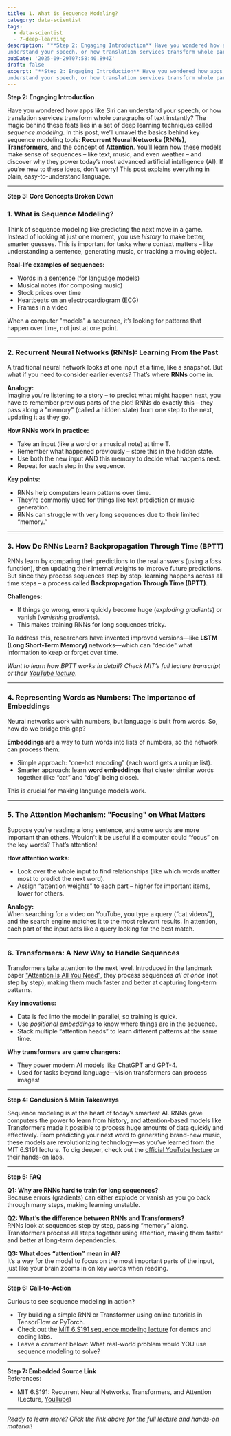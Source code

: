 ```yaml
---
title: 1. What is Sequence Modeling?
category: data-scientist
tags:
  - data-scientist
  - 7-deep-learning
description: "**Step 2: Engaging Introduction** Have you wondered how apps like Siri can
understand your speech, or how translation services transform whole paragra..."
pubDate: '2025-09-29T07:58:40.894Z'
draft: false
excerpt: "**Step 2: Engaging Introduction** Have you wondered how apps like Siri can
understand your speech, or how translation services transform whole paragra..."
---
```


**Step 2: Engaging Introduction**

Have you wondered how apps like Siri can understand your speech, or how translation services transform whole paragraphs of text instantly? The magic behind these feats lies in a set of deep learning techniques called *sequence modeling*. In this post, we’ll unravel the basics behind key sequence modeling tools: **Recurrent Neural Networks (RNNs)**, **Transformers**, and the concept of **Attention**. You’ll learn how these models make sense of sequences – like text, music, and even weather – and discover why they power today’s most advanced artificial intelligence (AI). If you’re new to these ideas, don't worry! This post explains everything in plain, easy-to-understand language.

---

**Step 3: Core Concepts Broken Down**

### 1. What is Sequence Modeling?

Think of sequence modeling like predicting the next move in a game. Instead of looking at just one moment, you use *history* to make better, smarter guesses. This is important for tasks where context matters – like understanding a sentence, generating music, or tracking a moving object.

**Real-life examples of sequences:**
- Words in a sentence (for language models)
- Musical notes (for composing music)
- Stock prices over time
- Heartbeats on an electrocardiogram (ECG)
- Frames in a video

When a computer "models" a sequence, it’s looking for patterns that happen over time, not just at one point.

---

### 2. Recurrent Neural Networks (RNNs): Learning From the Past

A traditional neural network looks at one input at a time, like a snapshot. But what if you need to consider earlier events? That’s where **RNNs** come in.

**Analogy:**  
Imagine you're listening to a story – to predict what might happen next, you have to remember previous parts of the plot! RNNs do exactly this – they pass along a "memory" (called a hidden state) from one step to the next, updating it as they go.

**How RNNs work in practice:**
- Take an input (like a word or a musical note) at time T.
- Remember what happened previously – store this in the hidden state.
- Use both the new input AND this memory to decide what happens next.
- Repeat for each step in the sequence.

**Key points:**
- RNNs help computers learn patterns over time.
- They’re commonly used for things like text prediction or music generation.
- RNNs can struggle with very long sequences due to their limited “memory.”

---

### 3. How Do RNNs Learn? Backpropagation Through Time (BPTT)

RNNs learn by comparing their predictions to the real answers (using a *loss* function), then updating their internal weights to improve future predictions. But since they process sequences step by step, learning happens across all time steps – a process called **Backpropagation Through Time (BPTT)**.

**Challenges:**
- If things go wrong, errors quickly become huge (*exploding gradients*) or vanish (*vanishing gradients*).
- This makes training RNNs for long sequences tricky.

To address this, researchers have invented improved versions—like **LSTM (Long Short-Term Memory)** networks—which can "decide" what information to keep or forget over time.

*Want to learn how BPTT works in detail? Check MIT’s full lecture transcript or their [YouTube lecture](https://www.youtube.com/watch?v=GvezxUdLrEk).*

---

### 4. Representing Words as Numbers: The Importance of Embeddings

Neural networks work with numbers, but language is built from words. So, how do we bridge this gap?

**Embeddings** are a way to turn words into lists of numbers, so the network can process them.  
- Simple approach: “one-hot encoding” (each word gets a unique list).
- Smarter approach: learn **word embeddings** that cluster similar words together (like “cat” and “dog” being close).

This is crucial for making language models work.

---

### 5. The Attention Mechanism: "Focusing" on What Matters

Suppose you’re reading a long sentence, and some words are more important than others. Wouldn’t it be useful if a computer could “focus” on the key words? That’s attention!

**How attention works:**
- Look over the whole input to find relationships (like which words matter most to predict the next word).
- Assign “attention weights” to each part – higher for important items, lower for others.

**Analogy:**  
When searching for a video on YouTube, you type a query (“cat videos”), and the search engine matches it to the most relevant results. In attention, each part of the input acts like a query looking for the best match.

---

### 6. Transformers: A New Way to Handle Sequences

Transformers take attention to the next level. Introduced in the landmark paper ["Attention Is All You Need"](https://arxiv.org/abs/1706.03762), they process sequences *all at once* (not step by step), making them much faster and better at capturing long-term patterns.

**Key innovations:**
- Data is fed into the model in parallel, so training is quick.
- Use *positional embeddings* to know where things are in the sequence.
- Stack multiple “attention heads” to learn different patterns at the same time.

**Why transformers are game changers:**
- They power modern AI models like ChatGPT and GPT-4.
- Used for tasks beyond language—vision transformers can process images!

---

**Step 4: Conclusion & Main Takeaways**

Sequence modeling is at the heart of today’s smartest AI. RNNs gave computers the power to learn from history, and attention-based models like Transformers made it possible to process huge amounts of data quickly and effectively. From predicting your next word to generating brand-new music, these models are revolutionizing technology—as you’ve learned from the MIT 6.S191 lecture. To dig deeper, check out the [official YouTube lecture](https://www.youtube.com/watch?v=GvezxUdLrEk) or their hands-on labs.

---

**Step 5: FAQ**

**Q1: Why are RNNs hard to train for long sequences?**  
Because errors (gradients) can either explode or vanish as you go back through many steps, making learning unstable.

**Q2: What’s the difference between RNNs and Transformers?**  
RNNs look at sequences step by step, passing “memory” along. Transformers process all steps together using attention, making them faster and better at long-term dependencies.

**Q3: What does “attention” mean in AI?**  
It’s a way for the model to focus on the most important parts of the input, just like your brain zooms in on key words when reading.

---

**Step 6: Call-to-Action**

Curious to see sequence modeling in action?  
- Try building a simple RNN or Transformer using online tutorials in TensorFlow or PyTorch.
- Check out the [MIT 6.S191 sequence modeling lecture](https://www.youtube.com/watch?v=GvezxUdLrEk) for demos and coding labs.
- Leave a comment below: What real-world problem would YOU use sequence modeling to solve?

---

**Step 7: Embedded Source Link**  
References:  
- MIT 6.S191: Recurrent Neural Networks, Transformers, and Attention (Lecture, [YouTube](https://www.youtube.com/watch?v=GvezxUdLrEk))

---

*Ready to learn more? Click the link above for the full lecture and hands-on material!*